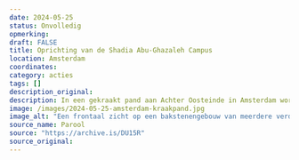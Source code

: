 ```yaml
---
date: 2024-05-25
status: Onvolledig
opmerking: 
draft: FALSE
title: Oprichting van de Shadia Abu-Ghazaleh Campus
location: Amsterdam
coordinates: 
category: acties
tags: []
description_original: 
description: In een gekraakt pand aan Achter Oosteinde in Amsterdam wordt de Shadia Abu-Ghazaleh Campus opgericht. Honderden mensen verzamelen zich voor de deur en luisteren naar toespraken en doen mee aan bewegingsoefeningen. 
image: /images/2024-05-25-amsterdam-kraakpand.jpg
image_alt: "Een frontaal zicht op een bakstenengebouw van meerdere verdiepingen, met hoge donkeredeuren en ramen. Het is een bewolkte dag. Aan de rechterzijde zijn over een muur heen bomen te zien. Op de deuren op de begane grond zitten posters, flyers en stickers ter ondersteuning van Palestina. Een groot handgeschilderd spandoek vanaf de eerste verdieping toont een persoon met een wapen, en daarnaast in groene letters (onder meer) de tekst 'Shadia Abu Ghazaleh Campus'. Vanaf de tweede verdieping tot aan de straat is een langere, smallere banner met daarop de tekst (in het Engels), in zwarte, rode en groene leters: '... je moet je verzetten anders zijn jij en je opleiding waardeloos, Basel al Araj', met daaronder een rode driehoek en een Palestijnse vlag."
source_name: Parool
source: "https://archive.is/DU15R"
source_original: 
---
```

